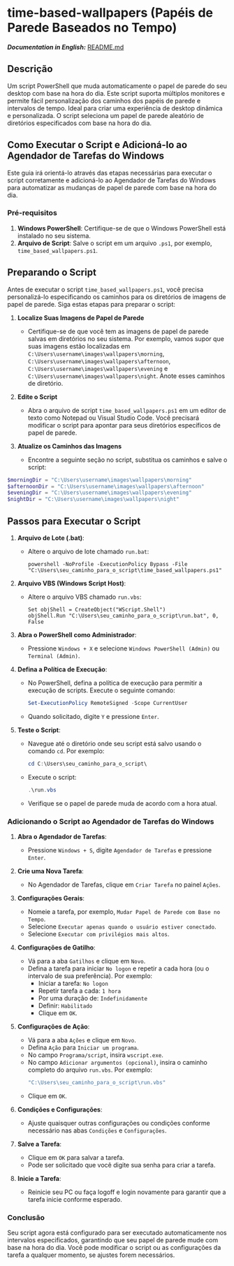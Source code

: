 # time-based-wallpapers (Papéis de Parede Baseados no Tempo)
***Documentation in English:*** [README.md](https://github.com/BrendowPaolillo-dev/time-based-wallpapers/blob/main/README.md)

## Descrição
Um script PowerShell que muda automaticamente o papel de parede do seu desktop com base na hora do dia. Este script suporta múltiplos monitores e permite fácil personalização dos caminhos dos papéis de parede e intervalos de tempo. Ideal para criar uma experiência de desktop dinâmica e personalizada. O script seleciona um papel de parede aleatório de diretórios especificados com base na hora do dia.

## Como Executar o Script e Adicioná-lo ao Agendador de Tarefas do Windows

Este guia irá orientá-lo através das etapas necessárias para executar o script corretamente e adicioná-lo ao Agendador de Tarefas do Windows para automatizar as mudanças de papel de parede com base na hora do dia.

### Pré-requisitos

1. **Windows PowerShell**: Certifique-se de que o Windows PowerShell está instalado no seu sistema.
2. **Arquivo de Script**: Salve o script em um arquivo `.ps1`, por exemplo, `time_based_wallpapers.ps1`.

## Preparando o Script

Antes de executar o script `time_based_wallpapers.ps1`, você precisa personalizá-lo especificando os caminhos para os diretórios de imagens de papel de parede. Siga estas etapas para preparar o script:

1. **Localize Suas Imagens de Papel de Parede**

   - Certifique-se de que você tem as imagens de papel de parede salvas em diretórios no seu sistema. Por exemplo, vamos supor que suas imagens estão localizadas em `C:\Users\username\images\wallpapers\morning`, `C:\Users\username\images\wallpapers\afternoon`, `C:\Users\username\images\wallpapers\evening` e `C:\Users\username\images\wallpapers\night`. Anote esses caminhos de diretório.

2. **Edite o Script**

   - Abra o arquivo de script `time_based_wallpapers.ps1` em um editor de texto como Notepad ou Visual Studio Code. Você precisará modificar o script para apontar para seus diretórios específicos de papel de parede.

3. **Atualize os Caminhos das Imagens**

   - Encontre a seguinte seção no script, substitua os caminhos e salve o script:

```powershell
$morningDir = "C:\Users\username\images\wallpapers\morning"
$afternoonDir = "C:\Users\username\images\wallpapers\afternoon"
$eveningDir = "C:\Users\username\images\wallpapers\evening"
$nightDir = "C:\Users\username\images\wallpapers\night"
```

## Passos para Executar o Script

1. **Arquivo de Lote (.bat)**:
   - Altere o arquivo de lote chamado `run.bat`:

     ```batch
     powershell -NoProfile -ExecutionPolicy Bypass -File "C:\Users\seu_caminho_para_o_script\time_based_wallpapers.ps1"
     ```

2. **Arquivo VBS (Windows Script Host)**:
   - Altere o arquivo VBS chamado `run.vbs`:

     ```vbscript
     Set objShell = CreateObject("WScript.Shell")
     objShell.Run "C:\Users\seu_caminho_para_o_script\run.bat", 0, False
     ```

3. **Abra o PowerShell como Administrador**:
   - Pressione `Windows + X` e selecione `Windows PowerShell (Admin)` ou `Terminal (Admin)`.

4. **Defina a Política de Execução**:
   - No PowerShell, defina a política de execução para permitir a execução de scripts. Execute o seguinte comando:
     ```powershell
     Set-ExecutionPolicy RemoteSigned -Scope CurrentUser
     ```
   - Quando solicitado, digite `Y` e pressione `Enter`.

5. **Teste o Script**:
   - Navegue até o diretório onde seu script está salvo usando o comando `cd`. Por exemplo:
     ```powershell
     cd C:\Users\seu_caminho_para_o_script\
     ```
   - Execute o script:
     ```powershell
     .\run.vbs
     ```
   - Verifique se o papel de parede muda de acordo com a hora atual.

### Adicionando o Script ao Agendador de Tarefas do Windows

1. **Abra o Agendador de Tarefas**:
   - Pressione `Windows + S`, digite `Agendador de Tarefas` e pressione `Enter`.

2. **Crie uma Nova Tarefa**:
   - No Agendador de Tarefas, clique em `Criar Tarefa` no painel `Ações`.

3. **Configurações Gerais**:
   - Nomeie a tarefa, por exemplo, `Mudar Papel de Parede com Base no Tempo`.
   - Selecione `Executar apenas quando o usuário estiver conectado`.
   - Selecione `Executar com privilégios mais altos`.

4. **Configurações de Gatilho**:
   - Vá para a aba `Gatilhos` e clique em `Novo`.
   - Defina a tarefa para iniciar `No logon` e repetir a cada hora (ou o intervalo de sua preferência). Por exemplo:
     - Iniciar a tarefa: `No logon`
     - Repetir tarefa a cada: `1 hora`
     - Por uma duração de: `Indefinidamente`
     - Definir: `Habilitado`
     - Clique em `OK`.

5. **Configurações de Ação**:
   - Vá para a aba `Ações` e clique em `Novo`.
   - Defina `Ação` para `Iniciar um programa`.
   - No campo `Programa/script`, insira `wscript.exe`.
   - No campo `Adicionar argumentos (opcional)`, insira o caminho completo do arquivo `run.vbs`. Por exemplo:
     ```powershell
     "C:\Users\seu_caminho_para_o_script\run.vbs"
     ```
   - Clique em `OK`.

6. **Condições e Configurações**:
   - Ajuste quaisquer outras configurações ou condições conforme necessário nas abas `Condições` e `Configurações`.

7. **Salve a Tarefa**:
   - Clique em `OK` para salvar a tarefa.
   - Pode ser solicitado que você digite sua senha para criar a tarefa.

8. **Inicie a Tarefa**:
   - Reinicie seu PC ou faça logoff e login novamente para garantir que a tarefa inicie conforme esperado.

### Conclusão

Seu script agora está configurado para ser executado automaticamente nos intervalos especificados, garantindo que seu papel de parede mude com base na hora do dia. Você pode modificar o script ou as configurações da tarefa a qualquer momento, se ajustes forem necessários.
